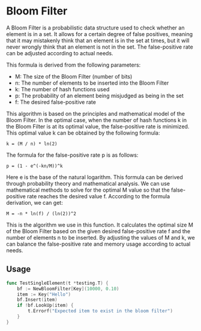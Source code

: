 # Bloom Filter


A Bloom Filter is a probabilistic data structure used to check whether an element is in a set. It allows for a certain degree of false positives, meaning that it may mistakenly think that an element is in the set at times, but it will never wrongly think that an element is not in the set. The false-positive rate can be adjusted according to actual needs.

This formula is derived from the following parameters:

* M: The size of the Bloom Filter (number of bits)
* n: The number of elements to be inserted into the Bloom Filter
* k: The number of hash functions used
* p: The probability of an element being misjudged as being in the set
* f: The desired false-positive rate

This algorithm is based on the principles and mathematical model of the Bloom Filter. In the optimal case, when the number of hash functions k in the Bloom Filter is at its optimal value, the false-positive rate is minimized. This optimal value k can be obtained by the following formula:

```
k = (M / n) * ln(2)
```
The formula for the false-positive rate p is as follows:

```
p = (1 - e^(-kn/M))^k
```

Here e is the base of the natural logarithm. This formula can be derived through probability theory and mathematical analysis. We can use mathematical methods to solve for the optimal M value so that the false-positive rate reaches the desired value f. According to the formula derivation, we can get:

```
M = -n * ln(f) / (ln(2))^2
```

This is the algorithm we use in this function. It calculates the optimal size M of the Bloom Filter based on the given desired false-positive rate f and the number of elements n to be inserted. By adjusting the values of M and k, we can balance the false-positive rate and memory usage according to actual needs.


## Usage

```go
func TestSingleElement(t *testing.T) {
	bf := NewBloomFilter[Key](10000, 0.10)
	item := Key("Hello")
	bf.Insert(item)
	if !bf.LookUp(item) {
		t.Errorf("Expected item to exist in the bloom filter")
	}
}
```